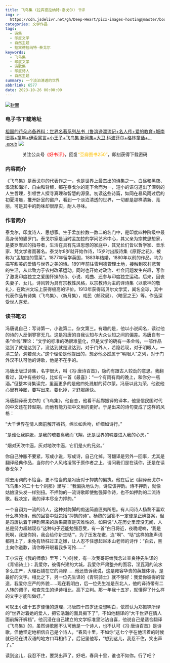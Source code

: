 ```yaml
---
title: 飞鸟集 (拉宾德拉纳特·泰戈尔) 书评
img: >-
  https://cdn.jsdelivr.net/gh/Deep-Heart/picx-images-hosting@master/boomments/泰戈尔英文诗集:飞鸟集.5ldis6ztzrk.webp
categories: 文学作品
tags:
  - 诗集
  - 印度文学
  - 自然主题
  - 拉宾德拉纳特·泰戈尔
keywords:
  - 飞鸟集
  - 印度文学
  - 诗歌集
  - 印度诗人
  - 自然主题
summary: 一个淡泊清透的世界
abbrlink: 6577
date: 2023-10-26 00:00:00
---
```


[![封面](https://cdn.jsdelivr.net/gh/Deep-Heart/picx-images-hosting@master/boomments/泰戈尔英文诗集:飞鸟集.5ldis6ztzrk.webp)]()
### 电子书下载地址
[祖国的花朵必备养料：世界名著系列丛书（鲁滨逊漂流记+名人传+爱的教育+城南旧事+童年+伊索寓言+小王子+飞鸟集 新月集+大卫 科波菲尔+格林童话+... .epub](https://url57.ctfile.com/f/23765157-960584586-5ed978)
![](https://cdn.jsdelivr.net/gh/Deep-Heart/picx-images-hosting@master/WeChat/wechat_mp_large.6xheshb4rok0.webp)
<center>关注公众号<font color="#ff0000">《好书评》</font>，回复<font color="#ffc000">“豆瓣图书250”</font>，即刻获得下载密码</center>

### 内容简介
《飞鸟集》是泰戈尔的代表作之一，也是世界上最杰出的诗集之一。白昼和黑夜、溪流和海洋、自由和背叛，都在泰戈尔的笔下合而为一，短小的语句道出了深刻的人生哲理，引领世人探寻真理和智慧的源泉。初读这些诗篇，如同在暴风雨过后的初夏清晨，推开卧室的窗户，看到一个淡泊清透的世界，一切都是那样清新、亮丽，可是其中的韵味却很厚实，耐人寻味。

### 作者简介
泰戈尔，印度诗人、思想家。生于孟加拉数一数二的名门中，是印度四种阶级中最高身份的婆罗门。泰戈尔家是当时孟加拉的学问艺术中心，其父亲为宗教思想家，是婆罗摩尼的指导者，生活在具有先进思想的家庭中，其兄长们皆以哲学家、音乐家、梵文学者而著名。泰戈尔8岁就开始作诗，15岁时出版诗集《原野之花》，被称为“孟加拉的雪莱”。1877年留学英国，1883年结婚，1880年以前的作品，均为描写甜美的爱情与世界之美的诗。1891年前往雪利德管理土地，接触到农村悲苦的生活，从此致力于农村改革运动。同时也开始对政治、社会问题发生兴趣，写作了激发印度独立之爱国怀操的诗、小说、戏曲、还参与印度独立运动。后来，因丧失妻子、女儿，诗风转为具有宗教性风格，以宗教诗为主的译诗集〈以歌神的敬礼〉，在欧洲文坛上获得极高的评价。1913年获得诺贝尔文学奖，闻名全球，其中代表作品有诗集〈飞鸟集〉、〈新月集〉，戏民〈邮政局〉、〈暗室之王〉等。作品深受世人喜爱。

### 读书笔记
冯唐说自己：写诗第一，小说第二，杂文第三。有趣的是，他以小说闻名，读过他的诗的人反倒寥寥无几。这是冯唐的自我认知与大众认知之间的偏差。冯唐自有一条“金线”理论：“文学的标准的确很难量化，但是文学的确有一条金线，一部作品达到了就是达到了，没达到就是没达到，对于门外人，若隐若现，对于明眼人，一清二楚，洞若观火。”这个理论是他提出的，想必他必然属于“明眼人”之列，对于门外汉不认可他的诗歌，他是不在乎的。

冯唐出版过诗集，名字很大，叫《冯·唐诗百首》，隐约有跟古人较劲的意思。我翻看过，其中有些妙句，比如有一首《最喜》：“一个有雨有肉的晚上，和你分一瓶酒。”但整本诗集读完，里面更多的是他四处溅射的荷尔蒙。冯唐以此为荣，他说他心里有肿胀，要写出来，要化掉，才舒服痛快。

冯唐翻译泰戈尔的《飞鸟集》，他自恋，他看不起郑振铎的译本，他坚信民国时代的中文还在转型期，而他有能力把中文用的更好。于是出来的诗句变成了这样的风格：

“大千世界在情人面前解开裤裆，绵长如舌吻，纤细如诗行。”

“是谁让我肿胀，是我的魂要离我而飞翔，还是世界的魂要进入我的心房。”

“烟对天吹牛逼，灰对地吹牛逼，它们是火的兄弟。”

你自己肿胀不要紧，写成小说，写成诗，自己化掉。可翻译是另外一回事，尤其是翻译经典作品，当你的个人风格凌驾于原作者之上，请问我们是在读你，还是在读泰戈尔？

除去用词的不恰当，更不恰当的是冯唐对于押韵的偏执。他在后记《翻译泰戈尔<飞鸟集>的二十七个刹那》里写：“我偏执地认为，诗应该押韵。诗不押韵，就像姑娘没头发一样别扭。不押韵的一流诗歌即使勉强算作诗，也不如押韵的二流诗歌。我决定，我的译本尽全力押韵。”

一个自诩为一流的诗人，这种对韵脚的痴迷简直匪夷所思。有人问诗人杨黎不喜欢什么样的诗，他的回答中就包括“押韵的诗”。杨黎的回答不一定便是正确答案，但是冯唐执着于押韵带来的后果简直是灾难性的，如果说“人在历史里湮没无闻，人总是努力超越现存”这种句子还能勉强忍受，有一首“白日将近，夜晚呢喃，‘我是死啊，我是你妈，我会给你新生哒’”，为了压发花辙，连“啊”、“哒”这样的象声词都用上了，未免有矫枉过正之嫌，让人忍不住想起赵本山老师的诗作：“白云，黑土向你道歉，请你睁开眼看我多可怜……”

王小波在《我的师承》里写：“小时候，有一次我哥哥给我念过查良铮先生译的《青铜骑士》：我爱你，彼得兴建的大城，我爱你严肃整齐的面容，涅瓦河的流水多么庄严，大理石铺在它的两岸……他还告诉我说，这是雍容华贵的英雄体诗，是最好的文字。相比之下，另一位先生译的《青铜骑士》就不够好：我爱你彼得的营造，我爱你庄严的外貌……现在我明白，后一位先生准是东北人，他的译诗带有二人转的调子，和查先生的译诗相比，高下立判。那一年我十五岁，就懂得了什么样的文字才能叫做好。”

可叹王小波十五岁便懂的道理，冯唐四十四岁还没想明白，依然认为郑振铎所译的“世界对着她的爱人，把它浩瀚的面具揭下了”，不如他翻译的“大千世界在情人面前解开裤裆”。他沉浸在自己建立的文学标准里沾沾自喜，他说自己是适合翻译《飞鸟集》的，虽然诗歌圈不认可他是一个诗人，也不认可《冯·唐诗百首》是诗歌，但他坚定地相信自己是个诗人，“春风十里，不如你”这七个字在他活着的时候就已经在讲汉语的地方口耳相传了。后记里他写，“想到这儿，我忍不住，笑出声了。”

读到这儿，我忍不住，要哭出声了。好吧，春风十里，谁也不如你。行了吧？
